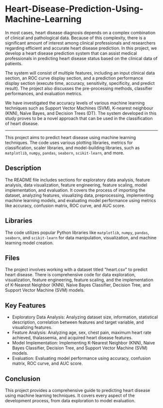 # Heart-Disease-Prediction-Using-Machine-Learning
In most cases, heart disease diagnosis depends on a complex combination of clinical and pathological data. Because of this complexity, there is a significant amount of interest among clinical professionals and researchers regarding efficient and accurate heart disease prediction. In this project, we develop a heart disease prediction system that can assist medical professionals in predicting heart disease status based on the clinical data of patients. 

The system will consist of multiple features, including an input clinical data section, an ROC curve display section, and a prediction performance display section (execute time, accuracy, sensitivity, specificity, and predict result). The project also discusses the pre-processing methods, classifier performances, and evaluation metrics. 

We have investigated the accuracy levels of various machine learning techniques such as Support Vector Machines (SVM), K-nearest neighbour (KNN), Naïve Bayes, and Decision Trees (DT). The system developed in this study proves to be a novel approach that can be used in the classification of heart disease.

---

This project aims to predict heart disease using machine learning techniques. The code uses various plotting libraries, metrics for classification, scaler libraries, and model-building libraries, such as `matplotlib`, `numpy`, `pandas`, `seaborn`, `scikit-learn`, and more.

## Description
The README file includes sections for exploratory data analysis, feature analysis, data visualization, feature engineering, feature scaling, model implementation, and evaluation. It covers the process of importing the dataset, analyzing features, visualizing data, preprocessing, implementing machine learning models, and evaluating model performance using metrics like accuracy, confusion matrix, ROC curve, and AUC score.

## Libraries
The code utilizes popular Python libraries like `matplotlib`, `numpy`, `pandas`, `seaborn`, and `scikit-learn` for data manipulation, visualization, and machine learning model creation.

## Files
The project involves working with a dataset titled "heart.csv" to predict heart disease. There is comprehensive code for data exploration, visualization, feature engineering, feature scaling, and the implementation of K-Nearest Neighbor (KNN), Naive Bayes Classifier, Decision Tree, and Support Vector Machine (SVM) models.

## Key Features
- Exploratory Data Analysis: Analyzing dataset size, information, statistical description, correlation between features and target variable, and visualizing features.
- Feature Analysis: Analyzing age, sex, chest pain, maximum heart rate achieved, thalassemia, and acquired heart disease features.
- Model Implementation: Implementing K-Nearest Neighbor (KNN), Naive Bayes Classifier, Decision Tree, and Support Vector Machine (SVM) models.
- Evaluation: Evaluating model performance using accuracy, confusion matrix, ROC curve, and AUC score.

## Conclusion
This project provides a comprehensive guide to predicting heart disease using machine learning techniques. It covers every aspect of the development process, from data exploration to model evaluation.
